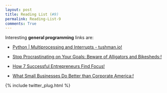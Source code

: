 ```yaml
---
layout: post
title: Reading List (#9)
permalink: Reading-List-9
comments: True
---
```



Interesting **general programming** links are:
    
    
* <a href="http://jtushman.github.io/blog/2014/01/14/python-%7C-multiprocessing-and-interrupts/" target="_blank">Python | Multiprocessing and Interrupts - tushman.io!</a>
    
    
* <a href="http://buff.ly/1kcB2Ut" target="_blank">Stop Procrastinating on Your Goals: Beware of Alligators and Bikesheds:!</a>
    
    
* <a href="http://buff.ly/1nIK5A5" target="_blank">How 7 Successful Entrepreneurs Find Focus!</a>
    
    
* <a href="http://buff.ly/SRE1vA" target="_blank">What Small Businesses Do Better than Corporate America:!</a>
    


{% include twitter_plug.html %}